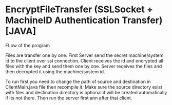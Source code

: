 # EncryptFileTransfer (SSLSocket + MachineID Authentication Transfer) [JAVA]

FLow of the program

Files are transfer one by one.
First Server send the secret machine/system id to the client over ssl connection.
Client receives the id and encrypted all files with the key and send them one by one.
Server receives the files and then decrypted it using the machine/system id.

To run first you need to change the path of source and destination in ClientMain.java file then recompile it.
Make sure the source directory exist with files and destination directory is optional it will be created automatically if its not there.
Then run the server first ann after that client.

